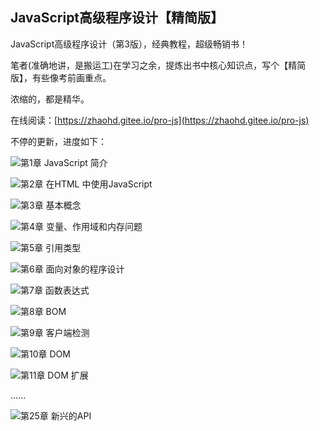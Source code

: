 ## JavaScript高级程序设计【精简版】

JavaScript高级程序设计（第3版），经典教程，超级畅销书！

笔者(准确地讲，是搬运工)在学习之余，提炼出书中核心知识点，写个【精简版】，有些像考前画重点。

浓缩的，都是精华。

在线阅读：[https://zhaohd.gitee.io/pro-js](https://zhaohd.gitee.io/pro-js)

不停的更新，进度如下：

![](https://progress-bar.dev/100/?title=completed)第1章 JavaScript 简介

![](https://progress-bar.dev/100/?title=completed)第2章 在HTML 中使用JavaScript

![](https://progress-bar.dev/100/?title=completed)第3章 基本概念

![](https://progress-bar.dev/100/?title=completed)第4章 变量、作用域和内存问题

![](https://progress-bar.dev/100/?title=completed)第5章 引用类型

![](https://progress-bar.dev/100/?title=completed)第6章 面向对象的程序设计

![](https://progress-bar.dev/100/?title=completed)第7章 函数表达式

![](https://progress-bar.dev/100/?title=completed)第8章 BOM

![](https://progress-bar.dev/100/?title=completed)第9章 客户端检测

![](https://progress-bar.dev/100/?title=completed)第10章 DOM

![](https://progress-bar.dev/10/?title=completed)第11章 DOM 扩展

  ......

 ![](https://progress-bar.dev/0/?title=completed)第25章 新兴的API





